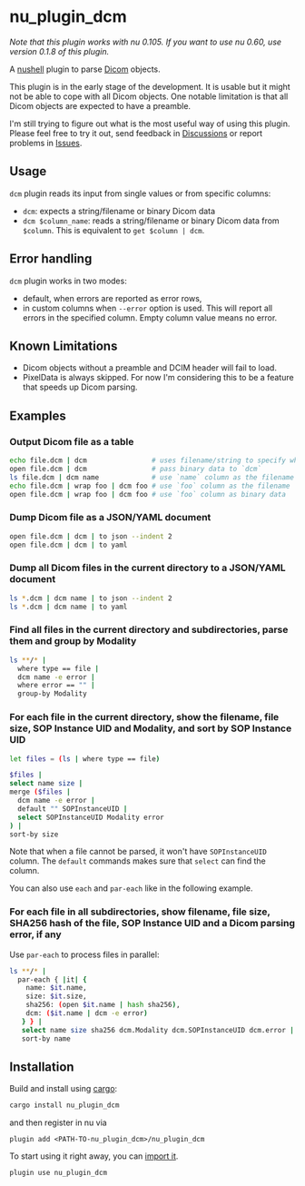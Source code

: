 # nu_plugin_dcm

*Note that this plugin works with nu 0.105. If you want to use nu 0.60, use version 0.1.8 of this plugin.*

A [nushell](https://www.nushell.sh/) plugin to parse [Dicom](https://en.wikipedia.org/wiki/DICOM) objects.

This plugin is in the early stage of the development. It is usable but it might not be able to cope
with all Dicom objects. One notable limitation is that all Dicom objects are expected to have a preamble.

I'm still trying to figure out what is the most useful way of using this plugin. Please feel free to try it out,
send feedback in [Discussions](https://github.com/realcundo/nu_plugin_dcm/discussions) or report problems in [Issues](https://github.com/realcundo/nu_plugin_dcm/issues).

## Usage
`dcm` plugin reads its input from single values or from specific columns:
- `dcm`: expects a string/filename or binary Dicom data
- `dcm $column_name`: reads a string/filename or binary Dicom data from `$column`. This is
  equivalent to `get $column | dcm`.

## Error handling

`dcm` plugin works in two modes:
- default, when errors are reported as error rows,
- in custom columns when `--error` option is used. This will report all errors in the specified column. Empty column value means no error.

## Known Limitations

- Dicom objects without a preamble and DCIM header will fail to load.
- PixelData is always skipped. For now I'm considering this to be a feature that speeds up Dicom parsing.


## Examples

### Output Dicom file as a table
```sh
echo file.dcm | dcm                # uses filename/string to specify which file to open
open file.dcm | dcm                # pass binary data to `dcm`
ls file.dcm | dcm name             # use `name` column as the filename
echo file.dcm | wrap foo | dcm foo # use `foo` column as the filename
open file.dcm | wrap foo | dcm foo # use `foo` column as binary data
```

### Dump Dicom file as a JSON/YAML document
```sh
open file.dcm | dcm | to json --indent 2
open file.dcm | dcm | to yaml
```

### Dump all Dicom files in the current directory to a JSON/YAML document
```sh
ls *.dcm | dcm name | to json --indent 2
ls *.dcm | dcm name | to yaml
```


### Find all files in the current directory and subdirectories, parse them and group by Modality

```sh
ls **/* |
  where type == file |
  dcm name -e error |
  where error == "" |
  group-by Modality
```

### For each file in the current directory, show the filename, file size, SOP Instance UID and Modality, and sort by SOP Instance UID
```sh
let files = (ls | where type == file)

$files |
select name size |
merge ($files |
  dcm name -e error |
  default "" SOPInstanceUID |
  select SOPInstanceUID Modality error
) |
sort-by size
```
Note that when a file cannot be parsed, it won't have `SOPInstanceUID` column. The `default` commands makes sure that `select` can find the column.

You can also use `each` and `par-each` like in the following example.


### For each file in all subdirectories, show filename, file size, SHA256 hash of the file, SOP Instance UID and a Dicom parsing error, if any
Use `par-each` to process files in parallel:
```sh
ls **/* |
  par-each { |it| {
    name: $it.name,
    size: $it.size,
    sha256: (open $it.name | hash sha256),
    dcm: ($it.name | dcm -e error)
   } } |
   select name size sha256 dcm.Modality dcm.SOPInstanceUID dcm.error |
   sort-by name
```


## Installation

Build and install using [cargo](https://doc.rust-lang.org/cargo/getting-started/installation.html):

```sh
cargo install nu_plugin_dcm
```

and then register in nu via

```nu
plugin add <PATH-TO-nu_plugin_dcm>/nu_plugin_dcm
```

To start using it right away, you can [import it](https://www.nushell.sh/book/plugins.html#importing-plugins).

```nu
plugin use nu_plugin_dcm
```
